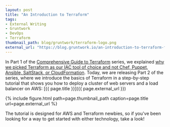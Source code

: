 ```yaml
---
layout: post
title: "An Introduction to Terraform"
tags:
- External Writing
- Gruntwork
- DevOps
- Terraform
thumbnail_path: blog/gruntwork/terraform-logo.png
external_url: "https://blog.gruntwork.io/an-introduction-to-terraform-f17df9c6d180"
---
```


In Part 1 of the [Comprehensive Guide to
Terraform](https://blog.gruntwork.io/a-comprehensive-guide-to-terraform-b3d32832baca?source=latest) series, we
explained [why we picked Terraform as our IAC tool of choice and not Chef, Puppet, Ansible, SaltStack, or
CloudFormation](https://blog.gruntwork.io/why-we-use-terraform-and-not-chef-puppet-ansible-saltstack-or-cloudformation-7989dad2865c?source=latest).
Today, we are releasing Part 2 of the series, where we introduce the basics of Terraform in a step-by-step tutorial
that shows you how to deploy a cluster of web servers and a load balancer on AWS:
[{{ page.title }}]({{ page.external_url }})

{% include figure.html path=page.thumbnail_path caption=page.title url=page.external_url %}

The tutorial is designed for AWS and Terraform newbies, so if you've been looking for a way to get started with either
technology, take a look!
